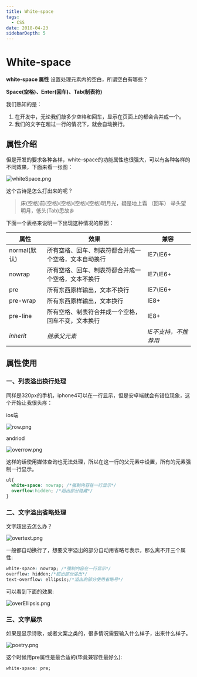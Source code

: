 ```yaml
---
title: White-space
tags:
  - CSS
date: 2018-04-23
sidebarDepth: 5
---
```


# White-space
**white-space 属性** 设置处理元素内的空白，所谓空白有哪些？

**Space(空格)、Enter(回车)、Tab(制表符)**

我们熟知的是：

1. 在开发中，无论我们敲多少空格和回车，显示在页面上的都会合并成一个。
2. 我们的文字在超过一行的情况下，就会自动换行。

## 属性介绍

但是开发的要求各种各样，white-space的功能属性也很强大，可以有各种各样的不同效果，下面来看一张图：

![whiteSpace.png](/assets/images/basic/css40.png)


这个古诗是怎么打出来的呢？

>床(空格)前(空格)(空格)(空格)(空格)明月光，疑是地上霜
>（回车）
>举头望明月，低头(Tab)思故乡



下面一个表格来说明一下出现这种情况的原因：

| 属性         | 效果                         | 兼容           |
| ---------- | -------------------------- | ------------ |
| normal(默认) | 所有空格、回车、制表符都合并成一个空格，文本自动换行 | IE7\IE6+     |
| nowrap     | 所有空格、回车、制表符都合并成一个空格，文本不换行  | IE7\IE6+     |
| pre        | 所有东西原样输出，文本不换行             | IE7\IE6+     |
| pre-wrap   | 所有东西原样输出，文本换行              | IE8+         |
| pre-line   | 所有空格、制表符合并成一个空格，回车不变，文本换行  | IE8+         |
| _inherit_  | _继承父元素_                    | _IE不支持，不推荐用_ |


## 属性使用

### 一、列表溢出换行处理

同样是320px的手机，iphone4可以在一行显示，但是安卓端就会有错位现象，这个开始让我很头疼：

ios端

![row.png](/assets/images/basic/css41.png)

andriod

![overrow.png](/assets/images/basic/css42.png)


这样的话使用媒体查询也无法处理，所以在这一行的父元素中设置，所有的元素强制一行显示。

```css
ul{
  white-space: nowrap; /*强制内容在一行显示*/
  overflow:hidden; /*超出部分隐藏*/
}
```



### 二、文字溢出省略处理

文字超出去怎么办？

![overtext.png](/assets/images/basic/css43.png)


一般都自动换行了，想要文字溢出的部分自动用省略号表示，那么离不开三个属性:

```css
white-space: nowrap; /*强制内容在一行显示*/
overflow: hidden;/*超出部分溢出*/
text-overflow: ellipsis;/*溢出的部分使用省略号*/
```

可以看到下面的效果:

![overEllipsis.png](/assets/images/basic/css44.png)


### 三、文字展示

如果是显示诗歌，或者文案之类的，很多情况需要输入什么样子，出来什么样子。

![poetry.png](/assets/images/basic/css45.png)



这个时候用pre属性是最合适的(毕竟兼容性最好么):

```css
white-space: pre;
```
